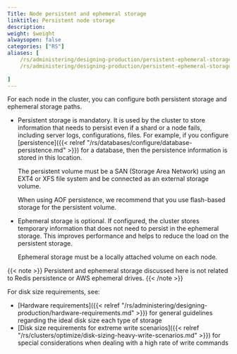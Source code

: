 ```yaml
---
Title: Node persistent and ephemeral storage
linktitle: Persistent node storage
description:
weight: $weight
alwaysopen: false
categories: ["RS"]
aliases: [
    /rs/administering/designing-production/persistent-ephemeral-storage.md,
    /rs/administering/designing-production/persistent-ephemeral-storage/,
    
]
---
```

For each node in the cluster, you can configure both persistent
storage and ephemeral storage paths.

- Persistent storage is mandatory. It is used by the cluster to store
    information that needs to persist even if a shard or a node fails,
    including server logs, configurations, files.
    For example, if you configure [persistence]({{< relref "/rs/databases/configure/database-persistence.md" >}})
    for a database,
    then the persistence information is stored in this location.
    
    The persistent volume must be a SAN (Storage Area Network)
    using an EXT4 or XFS file system and be connected as an external storage volume.
    
    When using AOF persistence, we recommend that you use flash-based storage
    for the persistent volume.
    
- Ephemeral storage is optional. If configured, the cluster stores temporary information
    that does not need to persist in the ephemeral storage.
    This improves performance and helps to reduce the load on the persistent storage.
    
    Ephemeral storage must be a locally attached volume on each node.

{{< note >}}
Persistent and ephemeral storage discussed here is not related
to Redis persistence or AWS ephemeral drives.
{{< /note >}}

For disk size requirements, see:

- [Hardware
    requirements]({{< relref "/rs/administering/designing-production/hardware-requirements.md" >}})
    for general guidelines regarding the ideal disk size each type of
    storage
- [Disk size requirements for extreme write
    scenarios]({{< relref "/rs/clusters/optimize/disk-sizing-heavy-write-scenarios.md" >}})
    for special considerations when dealing with a high rate of write
    commands
